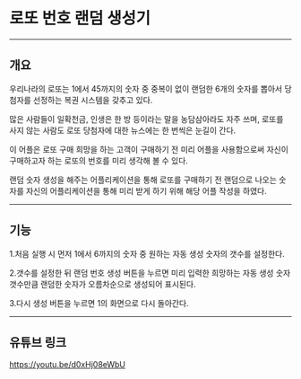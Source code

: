 # 로또 번호 랜덤 생성기
---
## 개요
우리나라의 로또는 1에서 45까지의 숫자 중 중복이 없이 랜덤한 6개의 숫자를 뽑아서 당첨자를 선정하는 복권 시스템을 갖추고 있다.

많은 사람들이 일확천금, 인생은 한 방 등이라는 말을 농담삼아라도 자주 쓰며, 로또를 사지 않는 사람도 로또 당첨자에 대한 뉴스에는 한 번씩은 눈길이 간다. 

이 어플은 로또 구매 희망을 하는 고객이 구매하기 전 미리 어플을 사용함으로써 자신이 구매하고자 하는 로또의 번호를 미리 생각해 볼 수 있다.

랜덤 숫자 생성을 해주는 어플리케이션을 통해 로또를 구매하기 전 랜덤으로 나오는 숫자를 자신의 어플리케이션을 통해 미리 받게 하기 위해 해당 어플 작성을 하였다.

---
## 기능
1.처음 실행 시 먼저 1에서 6까지의 숫자 중 원하는 자동 생성 숫자의 갯수를 설정한다.

2.갯수를 설정한 뒤 랜덤 번호 생성 버튼을 누르면 미리 입력한 희망하는 자동 생성 숫자 갯수만큼 랜덤한 숫자가 오름차순으로 생성되어 표시된다.

3.다시 생성 버튼을 누르면 1의 화면으로 다시 돌아간다.

---
## 유튜브 링크
https://youtu.be/d0xHj08eWbU

